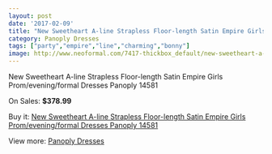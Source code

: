 ```yaml
---
layout: post
date: '2017-02-09'
title: "New Sweetheart A-line Strapless Floor-length Satin Empire Girls Prom/evening/formal Dresses Panoply 14581"
category: Panoply Dresses
tags: ["party","empire","line","charming","bonny"]
image: http://www.neoformal.com/7417-thickbox_default/new-sweetheart-a-line-strapless-floor-length-satin-empire-girls-prom-evening-formal-dresses-panoply-14581.jpg
---
```

New Sweetheart A-line Strapless Floor-length Satin Empire Girls Prom/evening/formal Dresses Panoply 14581

On Sales: **$378.99**
<a href="https://www.neoformal.com/en/panoply-dresses/2635-new-sweetheart-a-line-strapless-floor-length-satin-empire-girls-prom-evening-formal-dresses-panoply-14581.html"><amp-img layout="responsive" width="600" height="600" src="//www.neoformal.com/7417-thickbox_default/new-sweetheart-a-line-strapless-floor-length-satin-empire-girls-prom-evening-formal-dresses-panoply-14581.jpg" alt="New Sweetheart A-line Strapless Floor-length Satin Empire Girls Prom/evening/formal Dresses Panoply 14581 0" /></a>
<a href="https://www.neoformal.com/en/panoply-dresses/2635-new-sweetheart-a-line-strapless-floor-length-satin-empire-girls-prom-evening-formal-dresses-panoply-14581.html"><amp-img layout="responsive" width="600" height="600" src="//www.neoformal.com/7418-thickbox_default/new-sweetheart-a-line-strapless-floor-length-satin-empire-girls-prom-evening-formal-dresses-panoply-14581.jpg" alt="New Sweetheart A-line Strapless Floor-length Satin Empire Girls Prom/evening/formal Dresses Panoply 14581 1" /></a>

Buy it: [New Sweetheart A-line Strapless Floor-length Satin Empire Girls Prom/evening/formal Dresses Panoply 14581](https://www.neoformal.com/en/panoply-dresses/2635-new-sweetheart-a-line-strapless-floor-length-satin-empire-girls-prom-evening-formal-dresses-panoply-14581.html "New Sweetheart A-line Strapless Floor-length Satin Empire Girls Prom/evening/formal Dresses Panoply 14581")

View more: [Panoply Dresses](https://www.neoformal.com/en/24-panoply-dresses "Panoply Dresses")